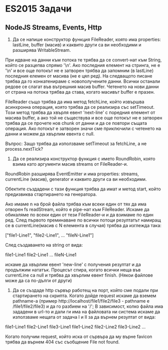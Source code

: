 # ES2015 Задачи

## NodeJS Streams, Events, Http

1. Да се напише конструктор функция FileReader, която има properties:
    lastLine,
    buffer (масив)
    и каквито други са ви необходими
и разширява WritableStream.

При идване на данни към потока те трябва да се convert-нат към String, който се разцепва спрямо '\n'.
Ако последния елемент на стринга, не е '\n' и все още потокът не е затворен трябва да запомним (в lastLine)
последния елемен от масива (не е цял ред). На следващото писане трябва да го конкатенираме с
новополучените данни. Всички останали редове се слагат във вътрешния масив buffer. Четенето на нови 
данни от страна на потока трябва да става, когато масивът buffer е празен.

FileReader също трябва да има метод fetchLine, който извършва асинхронна операция, която трябва да
се реализира със setTimeout. Този метод трябва да хвърля евент 'next-line' с поредния елемент от 
масива buffer, а ако той не съществува и все още потокът не е затворен трябва да се прочете нов 
chunk от данни и да се повтори същата операция. Ако потокът е затворен значи сме приключили с 
четенето на данни и можем да хвърлим евента с null.

Въпрос: Защо трябва да използваме setTimeout за fetchLine, а не process.nextTick?

1. Да се реализира конструктор функция с името RoundRobin, която взима като аргументи масив streams 
от FileReader-и.

RoundRobin разширява EventEmitter и има properties:
    streams,
    currentLine (масив), 
    generator
    и каквито други са ви необходими.

Обектите създадени с тази функция трябва да имат и метод start, който предизвиква стартирането на генератора.

Ако имаме n на брой файла трябва към всеки един от тях да има отворен fs readStream, който е pipe-нат
към FileReader. Искаме да обикаляме по всеки един от тези FileReader-и и да взимаме по един ред.
След първото преминаване по всички потоци резултатът намиращ се в currentLine(масив с N елемента в случая)
трябва да изглежда така:

["file1-Line1", "file2-Line1", ... "fileN-Line1"]

След създаването на string от вида:

file1-Line1 file2-Line1 ... fileN-Line1

искаме да хвърлим евент 'new-line' с получения резултат и да продължим нататък.
Процесът спира, когато всички неща във currentLine са null и трябва да хвърлим евент finish.
(Някои файлове може да са по-дълги от други)

1. Да се създаде http сървър работещ на порт, който сме подали при стартирането на скрипта.
Когато дойде request искаме да вземем pathname-а (пример http://localhost/file1/file2/file3 - pathname е
/file1/file2/file3) и да го разбием на '/'; В зависимост, колко файла има зададени в url-то и дали ги има 
на файловата ни система искаме да използваме нещата от задача I и II за да върнем резултат от вида:

file1-Line1 file2-Line1 file3-Line1
file1-Line2 file2-Line2 file3-Line2
...

Когато получим request, който иска от сървъра да му върне favicon трябва да върнем 404 със съобщение File not found.

